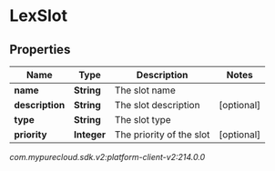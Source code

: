 # LexSlot


## Properties

| Name | Type | Description | Notes |
| ------------ | ------------- | ------------- | ------------- |
| **name** | **String** | The slot name |  |
| **description** | **String** | The slot description |  [optional] |
| **type** | **String** | The slot type |  |
| **priority** | **Integer** | The priority of the slot |  [optional] |




_com.mypurecloud.sdk.v2:platform-client-v2:214.0.0_
